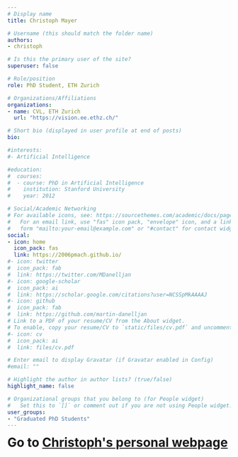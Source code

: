 ```yaml
---
# Display name
title: Christoph Mayer

# Username (this should match the folder name)
authors:
- christoph

# Is this the primary user of the site?
superuser: false

# Role/position
role: PhD Student, ETH Zurich

# Organizations/Affiliations
organizations:
- name: CVL, ETH Zurich
  url: "https://vision.ee.ethz.ch/"

# Short bio (displayed in user profile at end of posts)
bio: 

#interests:
#- Artificial Intelligence

#education:
#  courses:
#  - course: PhD in Artificial Intelligence
#    institution: Stanford University
#    year: 2012

# Social/Academic Networking
# For available icons, see: https://sourcethemes.com/academic/docs/page-builder/#icons
#   For an email link, use "fas" icon pack, "envelope" icon, and a link in the
#   form "mailto:your-email@example.com" or "#contact" for contact widget.
social:
- icon: home
  icon_pack: fas
  link: https://2006pmach.github.io/
#- icon: twitter
#  icon_pack: fab
#  link: https://twitter.com/MDanelljan
#- icon: google-scholar
#  icon_pack: ai
#  link: https://scholar.google.com/citations?user=NCSSpMkAAAAJ
#- icon: github
#  icon_pack: fab
#  link: https://github.com/martin-danelljan
# Link to a PDF of your resume/CV from the About widget.
# To enable, copy your resume/CV to `static/files/cv.pdf` and uncomment the lines below.
#- icon: cv
#  icon_pack: ai
#  link: files/cv.pdf

# Enter email to display Gravatar (if Gravatar enabled in Config)
#email: ""

# Highlight the author in author lists? (true/false)
highlight_name: false

# Organizational groups that you belong to (for People widget)
#   Set this to `[]` or comment out if you are not using People widget.
user_groups:
- "Graduated PhD Students"
---
```


<b style="font-size:200%">Go to [Christoph's personal webpage](https://2006pmach.github.io/)</b>

